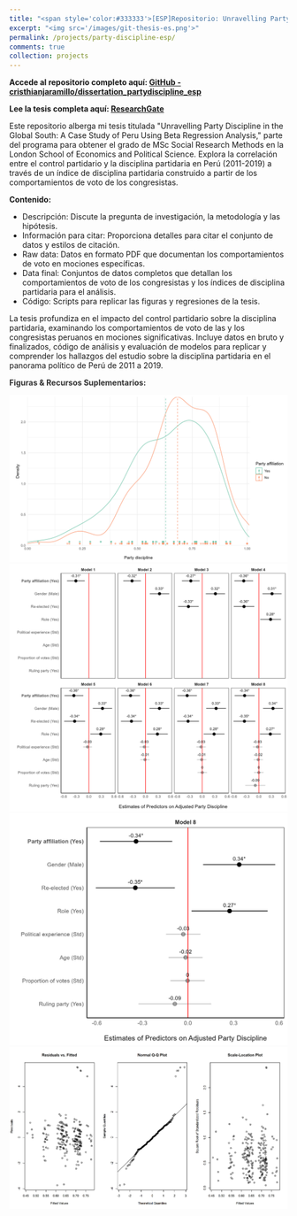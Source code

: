 ```yaml
---
title: "<span style='color:#333333'>[ESP]Repositorio: Unravelling Party Discipline in the Global South: A Case Study of Peru Using Beta Regression Analysis</span>"
excerpt: "<img src='/images/git-thesis-es.png'>"
permalink: /projects/party-discipline-esp/
comments: true
collection: projects
---
```


**Accede al repositorio completo aquí: [GitHub - cristhianjaramillo/dissertation_partydiscipline_esp](https://github.com/cristhianjaramillo/dissertation_partydiscipline_esp)**

**Lee la tesis completa aquí: [ResearchGate](https://www.researchgate.net/publication/384898837_Unravelling_Party_Discipline_in_the_Global_South_A_Case_Study_of_Peru_Using_Beta_Regression_Analysis)**

Este repositorio alberga mi tesis titulada "Unravelling Party Discipline in the Global South: A Case Study of Peru Using Beta Regression Analysis," parte del programa para obtener el grado de MSc Social Research Methods en la London School of Economics and Political Science. Explora la correlación entre el control partidario y la disciplina partidaria en Perú (2011-2019) a través de un índice de disciplina partidaria construido a partir de los comportamientos de voto de los congresistas.

**Contenido:**

-   Descripción: Discute la pregunta de investigación, la metodología y las hipótesis.
-   Información para citar: Proporciona detalles para citar el conjunto de datos y estilos de citación.
-   Raw data: Datos en formato PDF que documentan los comportamientos de voto en mociones específicas.
-   Data final: Conjuntos de datos completos que detallan los comportamientos de voto de los congresistas y los índices de disciplina partidaria para el análisis.
-   Código: Scripts para replicar las figuras y regresiones de la tesis.

La tesis profundiza en el impacto del control partidario sobre la disciplina partidaria, examinando los comportamientos de voto de las y los congresistas peruanos en mociones significativas. Incluye datos en bruto y finalizados, código de análisis y evaluación de modelos para replicar y comprender los hallazgos del estudio sobre la disciplina partidaria en el panorama político de Perú de 2011 a 2019.

**<span style='color:#333333'>Figuras & Recursos Suplementarios:</span>**

<img src="/images/density_plot.jpg"/>

<img src="/images/model_full.jpg"/>

<img src="/images/model8.jpg"/>

<img src="/images/evaluation.jpg"/>
